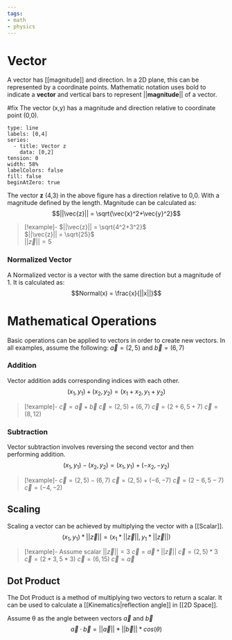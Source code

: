 ```yaml
---
tags:
- math
- physics
---
```

# Vector
A vector has [[magnitude]] and direction. In a 2D plane, this can be represented by a coordinate points. Mathematic notation uses bold to indicate a **vector** and vertical bars to represent ||**magnitude**|| of a vector.

#fix The vector (x,y) has a magnitude and direction relative to coordinate point (0,0).
```chart
type: line
labels: [0,4]
series:
  - title: Vector z
    data: [0,2]
tension: 0
width: 58%
labelColors: false
fill: false
beginAtZero: true
```
The vector **z** (4,3) in the above figure has a direction relative to 0,0. With a magnitude defined by the length. Magnitude can be calculated as:
 $$||\vec{z}|| = \sqrt{\vec{x}^2+\vec{y}^2}$$
> [!example]-
> $||\vec{z}|| = \sqrt{4^2+3^2}$<br>
> $||\vec{z}|| = \sqrt{25}$<br>
> $||\vec{z}|| = 5$
 

### Normalized Vector
A Normalized vector is a vector with the same direction but a magnitude of 1. It is calculated as:
$$Normal(x) = \frac{x}{||x||}$$

# Mathematical Operations
Basic operations can be applied to vectors in order to create new vectors. 
In all examples, assume the following:
$\vec{a} = (2,5)$ and $\vec{b} = (6,7)$

### Addition
Vector addition adds corresponding indices with each other.
$$(x_1,y_1)+(x_2,y_2)=(x_1+x_2,y_1+y_2)$$
>[!example]-
$\vec{c} = \vec{a}+\vec{b}$
$\vec{c} = (2,5) + (6,7)$
$\vec{c} = (2+6, 5+7)$
$\vec{c} = (8,12)$

### Subtraction
Vector subtraction involves reversing the second vector and then performing addition.
$$(x_1,y_1)-(x_2,y_2) = (x_1,y_1) + (-x_2,-y_2)$$
>[!example]-
$\vec{c} = (2,5)-(6,7)$
$\vec{c} = (2,5)+(-6,-7)$
$\vec{c} = (2-6,5-7)$
$\vec{c} = (-4,-2)$

## Scaling
Scaling a vector can be achieved by multiplying the vector with a [[Scalar]].
$$(x_1,y_1)*||\vec{z}|| = (x_1*||\vec{z}||, y_1*||\vec{z}||)$$
>[!example]-
>Assume scalar $||\vec{z}|| = 3$
>$\vec{c} = \vec{a} * ||\vec{z}||$
>$\vec{c} = (2,5) * 3$
>$\vec{c} = (2*3, 5*3)$
>$\vec{c} = (6, 15)$
>$\vec{c}=\vec{a}$

## Dot Product
The Dot Product is a method of multiplying two vectors to return a scalar. It can be used to calculate a [[Kinematics|reflection angle]] in [[2D Space]].

Assume θ as the angle between vectors $\vec{a}$ and $\vec{b}$
$$\vec{a}·\vec{b} = ||\vec{a}|| * ||\vec{b}|| * cos(θ)$$
